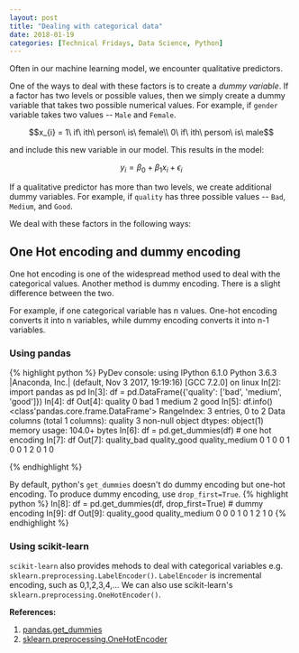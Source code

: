 ```yaml
---
layout: post
title: "Dealing with categorical data"
date: 2018-01-19
categories: [Technical Fridays, Data Science, Python]
---
```


Often in our machine learning model, we encounter qualitative predictors.

One of the ways to deal with these factors is to create a *dummy variable*. If a factor has two levels or possible values, then we simply create a dummy variable that takes two possible numerical values. For example, if `gender` variable takes two values -- `Male` and `Female`.

$$x_{i} = 1\ if\ ith\ person\ is\ female\\
0\ if\ ith\ person\ is\ male$$

and include this new variable in our model. This results in the model:

$$y_{i} = \beta_{0} + \beta_{1}x_{i} + \epsilon_{i}$$

If a qualitative predictor has more than two levels, we create additional dummy variables. For example, if `quality` has three possible values -- `Bad`, `Medium`, and `Good`.

We deal with these factors in the following ways:

## One Hot encoding and dummy encoding

One hot encoding is one of the widespread method used to deal with the categorical values. Another method is dummy encoding. There is a slight difference between the two.

For example, if one categorical variable has n values. One-hot encoding converts it into n variables, while dummy encoding converts it into n-1 variables.


### Using pandas

{% highlight python %}
PyDev console: using IPython 6.1.0
Python 3.6.3 |Anaconda, Inc.| (default, Nov  3 2017, 19:19:16) 
[GCC 7.2.0] on linux
In[2]: import pandas as pd
In[3]: df = pd.DataFrame({'quality': ['bad', 'medium', 'good']})
In[4]: df
Out[4]: 
  quality
0     bad
1  medium
2    good
In[5]: df.info()
<class'pandas.core.frame.DataFrame'>
RangeIndex: 3 entries, 0 to 2
Data columns (total 1 columns):
quality    3 non-null object
dtypes: object(1)
memory usage: 104.0+ bytes
In[6]: df = pd.get_dummies(df)  # one hot encoding
In[7]: df
Out[7]: 
   quality_bad  quality_good  quality_medium
0            1             0               0
1            0             0               1
2            0             1               0

{% endhighlight %}

By default, python's `get_dummies` doesn't do dummy encoding but one-hot encoding. To produce dummy encoding, use `drop_first=True`.
{% highlight python %}
In[8]: df = pd.get_dummies(df, drop_first=True)  # dummy encoding
In[9]: df
Out[9]: 
   quality_good  quality_medium
0             0               0
1             0               1
2             1               0
{% endhighlight %}

### Using scikit-learn

`scikit-learn` also provides mehods to deal with categorical variables e.g. `sklearn.preprocessing.LabelEncoder()`. `LabelEncoder` is incremental encoding, such as 0,1,2,3,4,... We can also use scikit-learn's `sklearn.preprocessing.OneHotEncoder()`.


**References:**  
1. [pandas.get_dummies](https://pandas.pydata.org/pandas-docs/stable/generated/pandas.get_dummies.html)
2. [sklearn.preprocessing.OneHotEncoder](http://scikit-learn.org/stable/modules/generated/sklearn.preprocessing.OneHotEncoder.html)
